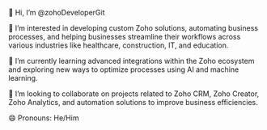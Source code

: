 👋 Hi, I’m @zohoDeveloperGit

👀 I’m interested in developing custom Zoho solutions, automating business processes, and helping businesses streamline their workflows across various industries like healthcare, construction, IT, and education.

🌱 I’m currently learning advanced integrations within the Zoho ecosystem and exploring new ways to optimize processes using AI and machine learning.

💞️ I’m looking to collaborate on projects related to Zoho CRM, Zoho Creator, Zoho Analytics, and automation solutions to improve business efficiencies.

😄 Pronouns: He/Him

<!---
zohoDeveloperGit/zohoDeveloperGit is a ✨ special ✨ repository because its `README.md` (this file) appears on your GitHub profile.
You can click the Preview link to take a look at your changes.
--->
